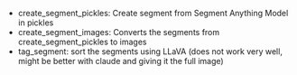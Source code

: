 - create_segment_pickles: Create segment from Segment Anything Model in pickles
- create_segment_images: Converts the segments from create_segment_pickles to images
- tag_segment: sort the segments using LLaVA (does not work very well, might be better with claude and giving it the full image)